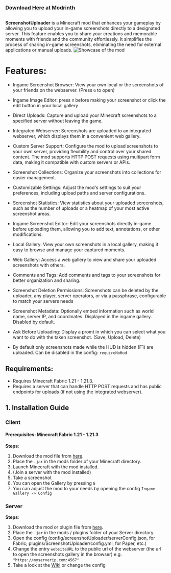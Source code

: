 ### Download [Here](https://modrinth.com/mod/screenshot-uploader) at Modrinth

##

**ScreenshotUploader** is a Minecraft mod that enhances your gameplay by allowing you to upload your in-game screenshots
directly to a designated server. This feature enables you to share your creations and memorable moments with friends and
the community effortlessly. It simplifies the process of sharing in-game screenshots, eliminating the need for external
applications or manual uploads.
![Showcase of the mod](https://cdn.modrinth.com/data/w6ZC8JLF/images/67a422041caae77f991ccfc16c2dd38b1b4f6960.webp)

# Features:

- Ingame Screenshot Browser: View your own local or the screenshots of your friends on the webserver. (Press ```G``` to
  open)

- Ingame Image Editor: press ```V``` before making your screenshot or click the edit button in your local gallery

- Direct Uploads: Capture and upload your Minecraft screenshots to a specified server without leaving the game.

- Integrated Webserver: Screenshots are uploaded to an integrated webserver, which displays them in a convenient web
  gallery.

- Custom Server Support: Configure the mod to upload screenshots to your own server, providing flexibility and control
  over your shared content. The mod supports HTTP POST requests using multipart form data, making it compatible with
  custom servers or APIs.

- Screenshot Collections: Organize your screenshots into collections for easier management.

- Customizable Settings: Adjust the mod's settings to suit your preferences, including upload paths and server
  configurations.

- Screenshot Statistics: View statistics about your uploaded screenshots, such as the number of uploads or a heatmap of
  your most active screenshot areas.

- Ingame Screenshot Editor: Edit your screenshots directly in-game before uploading them, allowing you to add text,
  annotations, or other modifications.

- Local Gallery: View your own screenshots in a local gallery, making it easy to browse and manage your captured
  moments.

- Web Gallery: Access a web gallery to view and share your uploaded screenshots with others.

- Comments and Tags: Add comments and tags to your screenshots for better organization and sharing.

- Screenshot Deletion Permissions: Screenshots can be deleted by the uploader, any player, server operators, or via a
  passphrase, configurable to match your servers needs

- Screenshot Metadata: Optionally embed information such as world name, server IP, and coordinates. Displayed in the
  ingame gallery. Disabled by default.

- Ask Before Uploading: Display a promt in which you can select what you want to do with the taken screenshot. (Save,
  Upload, Delete)

- By default only screenshots made while the HUD is hidden (F1) are uploaded. Can be disabled in the config:
  `requireNoHud`

## Requirements:

- Requires Minecraft Fabric 1.21 - 1.21.3.
- Requires a server that can handle HTTP POST requests and has public endpoints for uploads (if not using the integrated
  webserver).

## 1. Installation Guide

### Client

#### **Prerequisites**: Minecraft Fabric 1.21 - 1.21.3

**Steps**:

1. Download the mod file from [here](https://modrinth.com/mod/screenshot-uploader).
2. Place the ```.jar``` in the mods folder of your Minecraft directory.
3. Launch Minecraft with the mod installed.
4. (Join a server with the mod installed)
5. Take a screenshot
6. You can open the Gallery by pressing ```G```
7. You can adjust the mod to your needs by opening the config ```Ingame Gallery -> Config```

### Server

**Steps**:

1. Download the mod or plugin file from [here](https://modrinth.com/mod/screenshot-uploader).
2. Place the ```.jar``` in the mods / plugins folder of your Server directory.
3. Open the config (config/screenshotUploader/serverConfig.json, for Fabric; plugins/ScreenshotUploader/config.yml, for
   Paper, etc.)
4. Change the entry ```websiteURL``` to the public url of the webserver (the url to open the screenshots gallery in the
   browser) e.g. ```"https://myserverip.com:4567"```
5. Take a look at the [Wiki](https://github.com/TheCoolcraft11/ScreenshotUploader/wiki) or change the config
